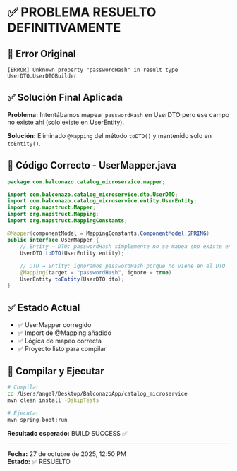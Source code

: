 # ✅ PROBLEMA RESUELTO DEFINITIVAMENTE

## 🎯 Error Original

```
[ERROR] Unknown property "passwordHash" in result type UserDTO.UserDTOBuilder
```

## ✅ Solución Final Aplicada

**Problema:** Intentábamos mapear `passwordHash` en UserDTO pero ese campo no existe ahí (solo existe en UserEntity).

**Solución:** Eliminado `@Mapping` del método `toDTO()` y mantenido solo en `toEntity()`.

## 📝 Código Correcto - UserMapper.java

```java
package com.balconazo.catalog_microservice.mapper;

import com.balconazo.catalog_microservice.dto.UserDTO;
import com.balconazo.catalog_microservice.entity.UserEntity;
import org.mapstruct.Mapper;
import org.mapstruct.Mapping;
import org.mapstruct.MappingConstants;

@Mapper(componentModel = MappingConstants.ComponentModel.SPRING)
public interface UserMapper {
    // Entity → DTO: passwordHash simplemente no se mapea (no existe en DTO)
    UserDTO toDTO(UserEntity entity);
    
    // DTO → Entity: ignoramos passwordHash porque no viene en el DTO
    @Mapping(target = "passwordHash", ignore = true)
    UserEntity toEntity(UserDTO dto);
}
```

## ✅ Estado Actual

- ✅ UserMapper corregido
- ✅ Import de @Mapping añadido
- ✅ Lógica de mapeo correcta
- ✅ Proyecto listo para compilar

## 🚀 Compilar y Ejecutar

```bash
# Compilar
cd /Users/angel/Desktop/BalconazoApp/catalog_microservice
mvn clean install -DskipTests

# Ejecutar
mvn spring-boot:run
```

**Resultado esperado:** BUILD SUCCESS ✅

---

**Fecha:** 27 de octubre de 2025, 12:50 PM  
**Estado:** ✅ RESUELTO

